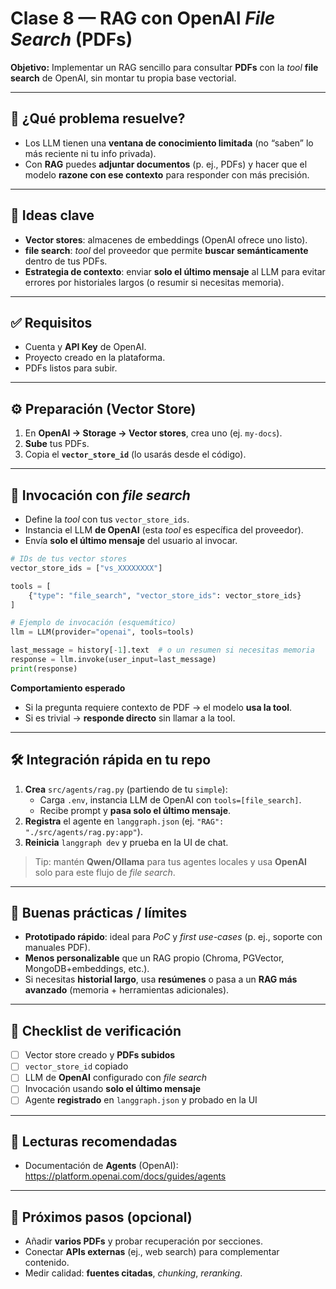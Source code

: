 # Clase 8 — RAG con OpenAI *File Search* (PDFs)

**Objetivo:** Implementar un RAG sencillo para consultar **PDFs** con la *tool* **file search** de OpenAI, sin montar tu propia base vectorial.

---

## 🧠 ¿Qué problema resuelve?
- Los LLM tienen una **ventana de conocimiento limitada** (no “saben” lo más reciente ni tu info privada).
- Con **RAG** puedes **adjuntar documentos** (p. ej., PDFs) y hacer que el modelo **razone con ese contexto** para responder con más precisión.

---

## 🔑 Ideas clave
- **Vector stores**: almacenes de embeddings (OpenAI ofrece uno listo).
- **file search**: *tool* del proveedor que permite **buscar semánticamente** dentro de tus PDFs.
- **Estrategia de contexto**: enviar **solo el último mensaje** al LLM para evitar errores por historiales largos (o resumir si necesitas memoria).

---

## ✅ Requisitos
- Cuenta y **API Key** de OpenAI.
- Proyecto creado en la plataforma.
- PDFs listos para subir.

---

## ⚙️ Preparación (Vector Store)
1. En **OpenAI → Storage → Vector stores**, crea uno (ej. `my-docs`).
2. **Sube** tus PDFs.
3. Copia el **`vector_store_id`** (lo usarás desde el código).

---

## 🧩 Invocación con *file search*
- Define la *tool* con tus `vector_store_ids`.
- Instancia el LLM **de OpenAI** (esta *tool* es específica del proveedor).
- Envía **solo el último mensaje** del usuario al invocar.

```python
# IDs de tus vector stores
vector_store_ids = ["vs_XXXXXXXX"]

tools = [
    {"type": "file_search", "vector_store_ids": vector_store_ids}
]

# Ejemplo de invocación (esquemático)
llm = LLM(provider="openai", tools=tools)

last_message = history[-1].text  # o un resumen si necesitas memoria
response = llm.invoke(user_input=last_message)
print(response)
```

**Comportamiento esperado**
- Si la pregunta requiere contexto de PDF → el modelo **usa la tool**.
- Si es trivial → **responde directo** sin llamar a la tool.

---

## 🛠️ Integración rápida en tu repo
1. **Crea** `src/agents/rag.py` (partiendo de tu `simple`):
   - Carga `.env`, instancia LLM de OpenAI con `tools=[file_search]`.
   - Recibe prompt y **pasa solo el último mensaje**.
2. **Registra** el agente en `langgraph.json` (ej. `"RAG": "./src/agents/rag.py:app"`).
3. **Reinicia** `langgraph dev` y prueba en la UI de chat.

> Tip: mantén **Qwen/Ollama** para tus agentes locales y usa **OpenAI** solo para este flujo de *file search*.

---

## 📏 Buenas prácticas / límites
- **Prototipado rápido**: ideal para *PoC* y *first use-cases* (p. ej., soporte con manuales PDF).
- **Menos personalizable** que un RAG propio (Chroma, PGVector, MongoDB+embeddings, etc.).
- Si necesitas **historial largo**, usa **resúmenes** o pasa a un **RAG más avanzado** (memoria + herramientas adicionales).

---

## 🧪 Checklist de verificación
- [ ] Vector store creado y **PDFs subidos**  
- [ ] `vector_store_id` copiado  
- [ ] LLM de **OpenAI** configurado con *file search*  
- [ ] Invocación usando **solo el último mensaje**  
- [ ] Agente **registrado** en `langgraph.json` y probado en la UI  

---

## 🔗 Lecturas recomendadas
- Documentación de **Agents** (OpenAI): https://platform.openai.com/docs/guides/agents

---

## 🧭 Próximos pasos (opcional)
- Añadir **varios PDFs** y probar recuperación por secciones.
- Conectar **APIs externas** (ej., web search) para complementar contenido.
- Medir calidad: **fuentes citadas**, *chunking*, *reranking*.
